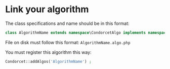 # Link your algorithm

The class specifications and name should be in this format: 
```php
class AlgorithmName extends namespace\CondorcetAlgo implements namespace\Condorcet_Algo
```
File on disk must follow this format: `AlgorithmName.algo.php`  

You must register this algorithm this way:  
```php
Condorcet::addAlgos('AlgorithmName') ;
```
